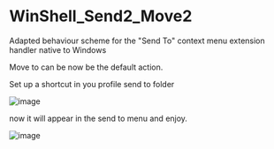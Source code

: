 # WinShell_Send2_Move2
Adapted behaviour scheme for the "Send To" context menu extension handler native to Windows

Move to can be now be the default action.

Set up a shortcut in you profile send to folder

 ![image](https://github.com/wolfman616/WinShell_Send2_Move2/assets/62726599/f8e21a11-de64-45fd-9720-011e7b9ec770)

now it will appear in the send to menu and enjoy.

![image](https://github.com/wolfman616/WinShell_Send2_Move2/assets/62726599/dd518c91-0a83-4570-bb9b-37a0ee00bcf7)

